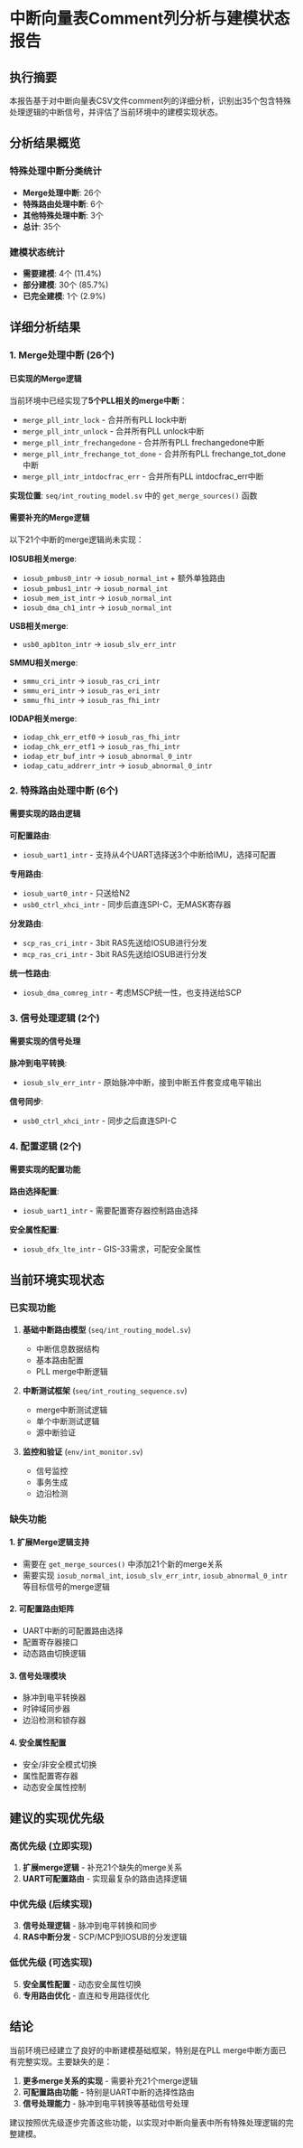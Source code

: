 # 中断向量表Comment列分析与建模状态报告

## 执行摘要

本报告基于对中断向量表CSV文件comment列的详细分析，识别出35个包含特殊处理逻辑的中断信号，并评估了当前环境中的建模实现状态。

## 分析结果概览

### 特殊处理中断分类统计
- **Merge处理中断**: 26个
- **特殊路由处理中断**: 6个  
- **其他特殊处理中断**: 3个
- **总计**: 35个

### 建模状态统计
- **需要建模**: 4个 (11.4%)
- **部分建模**: 30个 (85.7%)
- **已完全建模**: 1个 (2.9%)

## 详细分析结果

### 1. Merge处理中断 (26个)

#### 已实现的Merge逻辑
当前环境中已经实现了**5个PLL相关的merge中断**：
- `merge_pll_intr_lock` - 合并所有PLL lock中断
- `merge_pll_intr_unlock` - 合并所有PLL unlock中断  
- `merge_pll_intr_frechangedone` - 合并所有PLL frechangedone中断
- `merge_pll_intr_frechange_tot_done` - 合并所有PLL frechange_tot_done中断
- `merge_pll_intr_intdocfrac_err` - 合并所有PLL intdocfrac_err中断

**实现位置**: `seq/int_routing_model.sv` 中的 `get_merge_sources()` 函数

#### 需要补充的Merge逻辑
以下21个中断的merge逻辑尚未实现：

**IOSUB相关merge**:
- `iosub_pmbus0_intr` → `iosub_normal_int` + 额外单独路由
- `iosub_pmbus1_intr` → `iosub_normal_int`
- `iosub_mem_ist_intr` → `iosub_normal_int`
- `iosub_dma_ch1_intr` → `iosub_normal_int`

**USB相关merge**:
- `usb0_apb1ton_intr` → `iosub_slv_err_intr`

**SMMU相关merge**:
- `smmu_cri_intr` → `iosub_ras_cri_intr`
- `smmu_eri_intr` → `iosub_ras_eri_intr`
- `smmu_fhi_intr` → `iosub_ras_fhi_intr`

**IODAP相关merge**:
- `iodap_chk_err_etf0` → `iosub_ras_fhi_intr`
- `iodap_chk_err_etf1` → `iosub_ras_fhi_intr`
- `iodap_etr_buf_intr` → `iosub_abnormal_0_intr`
- `iodap_catu_addrerr_intr` → `iosub_abnormal_0_intr`

### 2. 特殊路由处理中断 (6个)

#### 需要实现的路由逻辑

**可配置路由**:
- `iosub_uart1_intr` - 支持从4个UART选择送3个中断给IMU，选择可配置

**专用路由**:
- `iosub_uart0_intr` - 只送给N2
- `usb0_ctrl_xhci_intr` - 同步后直连SPI-C，无MASK寄存器

**分发路由**:
- `scp_ras_cri_intr` - 3bit RAS先送给IOSUB进行分发
- `mcp_ras_cri_intr` - 3bit RAS先送给IOSUB进行分发

**统一性路由**:
- `iosub_dma_comreg_intr` - 考虑MSCP统一性，也支持送给SCP

### 3. 信号处理逻辑 (2个)

#### 需要实现的信号处理

**脉冲到电平转换**:
- `iosub_slv_err_intr` - 原始脉冲中断，接到中断五件套变成电平输出

**信号同步**:
- `usb0_ctrl_xhci_intr` - 同步之后直连SPI-C

### 4. 配置逻辑 (2个)

#### 需要实现的配置功能

**路由选择配置**:
- `iosub_uart1_intr` - 需要配置寄存器控制路由选择

**安全属性配置**:
- `iosub_dfx_lte_intr` - GIS-33需求，可配安全属性

## 当前环境实现状态

### 已实现功能
1. **基础中断路由模型** (`seq/int_routing_model.sv`)
   - 中断信息数据结构
   - 基本路由配置
   - PLL merge中断逻辑

2. **中断测试框架** (`seq/int_routing_sequence.sv`)
   - merge中断测试逻辑
   - 单个中断测试逻辑
   - 源中断验证

3. **监控和验证** (`env/int_monitor.sv`)
   - 信号监控
   - 事务生成
   - 边沿检测

### 缺失功能

#### 1. 扩展Merge逻辑支持
- 需要在 `get_merge_sources()` 中添加21个新的merge关系
- 需要实现 `iosub_normal_int`, `iosub_slv_err_intr`, `iosub_abnormal_0_intr` 等目标信号的merge逻辑

#### 2. 可配置路由矩阵
- UART中断的可配置路由选择
- 配置寄存器接口
- 动态路由切换逻辑

#### 3. 信号处理模块
- 脉冲到电平转换器
- 时钟域同步器
- 边沿检测和锁存器

#### 4. 安全属性配置
- 安全/非安全模式切换
- 属性配置寄存器
- 动态安全属性控制

## 建议的实现优先级

### 高优先级 (立即实现)
1. **扩展merge逻辑** - 补充21个缺失的merge关系
2. **UART可配置路由** - 实现最复杂的路由选择逻辑

### 中优先级 (后续实现)  
3. **信号处理逻辑** - 脉冲到电平转换和同步
4. **RAS中断分发** - SCP/MCP到IOSUB的分发逻辑

### 低优先级 (可选实现)
5. **安全属性配置** - 动态安全属性切换
6. **专用路由优化** - 直连和专用路径优化

## 结论

当前环境已经建立了良好的中断建模基础框架，特别是在PLL merge中断方面已有完整实现。主要缺失的是：

1. **更多merge关系的实现** - 需要补充21个merge逻辑
2. **可配置路由功能** - 特别是UART中断的选择性路由
3. **信号处理能力** - 脉冲到电平转换等基础信号处理

建议按照优先级逐步完善这些功能，以实现对中断向量表中所有特殊处理逻辑的完整建模。
